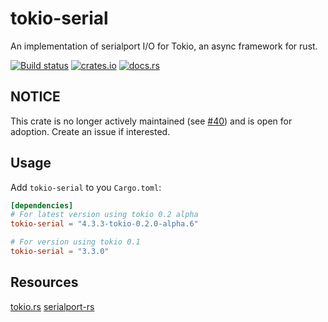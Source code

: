 # tokio-serial

An implementation of  serialport I/O for Tokio, an async framework for rust.

[![Build status](https://ci.appveyor.com/api/projects/status/ti6xr89klsnq5l9a/branch/master?svg=true)](https://ci.appveyor.com/project/berkowski/tokio-serial/branch/master)
[![crates.io](http://meritbadge.herokuapp.com/tokio-serial)](https://crates.io/crates/tokio-serial)
[![docs.rs](https://docs.rs/tokio-serial/badge.svg)](https://docs.rs/tokio-serial)


## NOTICE
This crate is no longer actively maintained (see [#40](https://github.com/berkowski/tokio-serial/issues/40)) and is
open for adoption.  Create an issue if interested.

## Usage

Add `tokio-serial` to you `Cargo.toml`:

```toml
[dependencies]
# For latest version using tokio 0.2 alpha
tokio-serial = "4.3.3-tokio-0.2.0-alpha.6"

# For version using tokio 0.1
tokio-serial = "3.3.0"
```

## Resources

[tokio.rs](https://tokio.rs)
[serialport-rs](https://gitlab.com/susurrus/serialport-rs)
